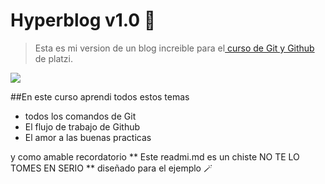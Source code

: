 # Hyperblog  v1.0 💚
>Esta es mi version de un blog increible para el[ curso de Git y Github](https://github.com/Meli-Ballesteros/Hyperblog?tab=readme-ov-file " curso de Git y Github") de platzi.

![](https://www.freecodecamp.org/news/content/images/2024/04/What-is-GitHub-Wiki-and-How-Do-You-Use-it.png)

##En este curso aprendi todos estos temas

* todos los comandos de Git 
* El flujo de trabajo de Github
* El amor a las buenas practicas 

y como amable recordatorio ** Este readmi.md es un chiste NO TE LO TOMES EN SERIO ** diseñado para el ejemplo 🪄